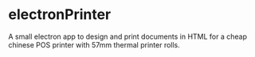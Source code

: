 # electronPrinter
A small electron app to design and print documents in HTML for a cheap chinese POS printer with 57mm thermal printer rolls.
